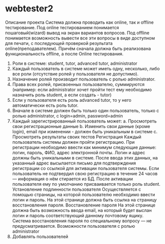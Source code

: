 webtester2
==========
Описание проекта
Система должна проводить как online, так и offline тестирование. Под online
тестированием понимается пошаговый(wizard) вывод на экран вариантов вопросов. Под
offline понимается возможность вывести все эти вопросы в виде доступном для печати, с
последующей проверкой результата online(преподавателем). Причём сначала должна
быть реализована функциональность offline, а после Online тестирования.
1. Роли в системе: student, tutor, advanced tutor, administrator
2. Каждый пользователь в системе может иметь одну, несколько, либо все роли
(отсутствие ролей у пользователя не допустимо).
3. Назначение ролей производит пользователь с ролью administrator.
4. Права всех ролей, присвоенных пользователю, суммируются (например: если
administrator хочет пройти тест ему необходимо назначить роль student, а если
создать - tutor)
5. Если у пользователя есть роль advanced tutor, то у него автоматически есть роль
tutor.
6. Вначале в системе должен быть только один пользователь, только с ролью
administrator, с login=admin, password=admin
7. Каждый зарегистрированный пользователь может:
a. Просмотреть свои регистрационные данные
b. Изменить свои данные (кроме login), email при изменении - должен быть
уникальным в системе
c. Просмотреть результаты своих тестов
Регистрация
Каждый пользователь системы должен пройти регистрацию. При регистрации
необходимо ввести как минимум следующие данные: логин, пароль, ФИО, адрес
электронной почты. Логин и адрес должны быть уникальными в системе. После ввода
этих данных, на указанный адрес высылается письмо для подтверждения регистрации со
ссылкой для активации пользователя системы. Если пользователь не подтвердил свою
регистрацию в течение 24 часов — информация о нём стирается из БД. После активации
пользователя ему по умолчанию присваивается только роль student.
Установление подлинности пользователя
Осуществляется с помощью страницы, на которой пользователю необходимо ввести
логин и пароль. На этой странице должна быть ссылка на страницу восстановления
пароля.
Восстановление пароля
На этой странице должна быть возможность ввода email, на который будет выслан логин
и пароль соответствующий данному почтовому ящику. Система восстановления пароля по
специальному вопросу — не предусматривается.
Возможности пользователя с ролью administrator
1. Добавлять пользователей
